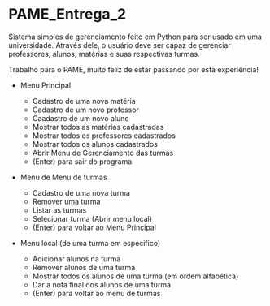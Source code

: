 # PAME_Entrega_2
Sistema simples de gerenciamento feito em Python para ser usado em uma universidade. Através dele, o usuário deve ser
capaz de gerenciar professores, alunos, matérias e suas respectivas turmas.

Trabalho para o PAME, muito feliz de estar passando por esta experiência!


* Menu Principal
  * Cadastro de uma nova matéria
  * Cadastro de um novo professor
  * Caadastro de um novo aluno
  * Mostrar todos as matérias cadastradas
  * Mostrar todos os professores cadastrados
  * Mostrar todos os alunos cadastrados
  * Abrir Menu de Gerenciamento das turmas
  * (Enter) para sair do programa

* Menu de Menu de turmas
  * Cadastro de uma nova turma
  * Remover uma turma
  * Listar as turmas
  * Selecionar turma (Abrir menu local)
  * (Enter) para voltar ao Menu Principal

* Menu local (de uma turma em especifico)
  * Adicionar alunos na turma
  * Remover alunos de uma turma
  * Mostrar todos os alunos de uma turma (em ordem alfabética)
  * Dar a nota final dos alunos de uma turma
  * (Enter) para voltar ao menu de turmas 
